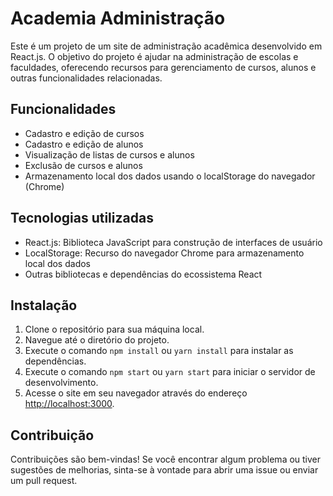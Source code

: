 # Academia Administração

Este é um projeto de um site de administração acadêmica desenvolvido em React.js. O objetivo do projeto é ajudar na administração de escolas e faculdades, oferecendo recursos para gerenciamento de cursos, alunos e outras funcionalidades relacionadas.

## Funcionalidades

- Cadastro e edição de cursos
- Cadastro e edição de alunos
- Visualização de listas de cursos e alunos
- Exclusão de cursos e alunos
- Armazenamento local dos dados usando o localStorage do navegador (Chrome)

## Tecnologias utilizadas

- React.js: Biblioteca JavaScript para construção de interfaces de usuário
- LocalStorage: Recurso do navegador Chrome para armazenamento local dos dados
- Outras bibliotecas e dependências do ecossistema React

## Instalação

1. Clone o repositório para sua máquina local.
2. Navegue até o diretório do projeto.
3. Execute o comando `npm install` ou `yarn install` para instalar as dependências.
4. Execute o comando `npm start` ou `yarn start` para iniciar o servidor de desenvolvimento.
5. Acesse o site em seu navegador através do endereço [http://localhost:3000](http://localhost:3000).

## Contribuição

Contribuições são bem-vindas! Se você encontrar algum problema ou tiver sugestões de melhorias, sinta-se à vontade para abrir uma issue ou enviar um pull request.